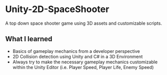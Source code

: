 # Unity-2D-SpaceShooter
A top down space shooter game using 3D assets and customizable scripts.

## What I learned
- Basics of gameplay mechanics from a developer perspective
- 2D Collision detection using Unity and C# in a 3D Environment
- Always try to make the necessary gameplay mechanics customizable within the Unity Editor (i.e. Player Speed, Player Life, Enemy Speed)
